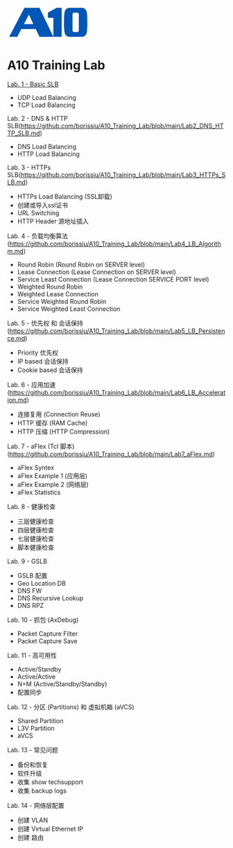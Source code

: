 ![](/Images/A10-NewLogos-Blue-NoReg-RGB-50.png)
---

# A10 Training Lab
[Lab. 1 - Basic SLB](https://github.com/borissiu/A10_Training_Lab/blob/main/Lab1_Basic_SLB.md)
 - UDP Load Balancing
 - TCP Load Balancing

Lab. 2 - DNS & HTTP SLB(https://github.com/borissiu/A10_Training_Lab/blob/main/Lab2_DNS_HTTP_SLB.md)
 - DNS Load Balancing
 - HTTP Load Balancing

Lab. 3 - HTTPs SLB(https://github.com/borissiu/A10_Training_Lab/blob/main/Lab3_HTTPs_SLB.md)
 - HTTPs Load Balancing (SSL卸载)
 - 创建或导入ssl证书
 - URL Switching
 - HTTP Header 源地址插入

Lab. 4 - 负载均衡算法(https://github.com/borissiu/A10_Training_Lab/blob/main/Lab4_LB_Algorithm.md)
 - Round Robin (Round Robin on SERVER level)
 - Lease Connection (Lease Connection on SERVER level)
 - Service Least Connection (Lease Connection SERVICE PORT level)
 - Weighted Round Robin
 - Weighted Lease Connection
 - Service Weighted Round Robin
 - Service Weighted Least Connection

Lab. 5 - 优先权 和 会话保持(https://github.com/borissiu/A10_Training_Lab/blob/main/Lab5_LB_Persistence.md)
 - Priority 优先权
 - IP based 会话保持
 - Cookie based 会话保持

Lab. 6 - 应用加速(https://github.com/borissiu/A10_Training_Lab/blob/main/Lab6_LB_Acceleration.md)
 - 连接复用 (Connection Reuse)
 - HTTP 缓存 (RAM Cache)
 - HTTP 压缩 (HTTP Compression)

Lab. 7 - aFlex (Tcl 脚本)(https://github.com/borissiu/A10_Training_Lab/blob/main/Lab7_aFlex.md)
 - aFlex Syntex
 - aFlex Example 1 (应用层)
 - aFlex Example 2 (网络层)
 - aFlex Statistics

Lab. 8 - 健康检查
 - 三层健康检查
 - 四层健康检查
 - 七层健康检查
 - 脚本健康检查

Lab. 9 - GSLB
 - GSLB 配置
 - Geo Location DB
 - DNS FW
 - DNS Recursive Lookup
 - DNS RPZ

Lab. 10 - 抓包 (AxDebug) 
 - Packet Capture Filter
 - Packet Capture Save

Lab. 11 - 高可用性
 - Active/Standby
 - Active/Active
 - N+M (Active/Standby/Standby)
 - 配置同步

Lab. 12 - 分区 (Partitions) 和 虚拟机箱 (aVCS)
 - Shared Partition
 - L3V Partition
 - aVCS

Lab. 13 - 常见问题
 - 备份和恢复
 - 软件升级
 - 收集 show techsupport
 - 收集 backup logs

Lab. 14 - 网络层配置
 - 创建 VLAN
 - 创建 Virtual Ethernet IP
 - 创建 路由
